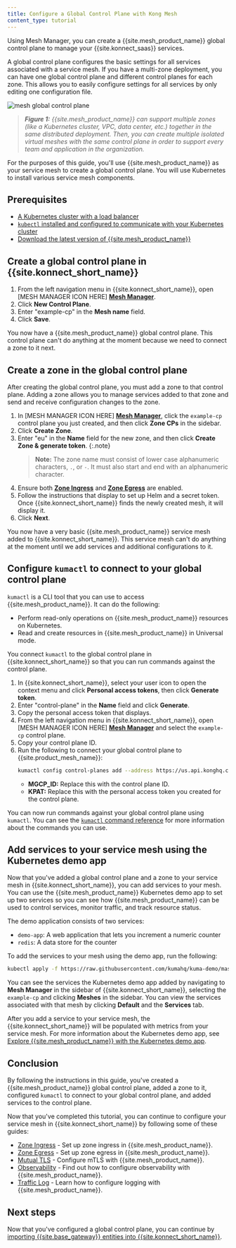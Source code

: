 ```yaml
---
title: Configure a Global Control Plane with Kong Mesh
content_type: tutorial
---
```


Using Mesh Manager, you can create a {{site.mesh_product_name}} global control plane to manage your {{site.konnect_saas}} services. 

A global control plane configures the basic settings for all services associated with a service mesh. If you have a multi-zone deployment, you can have one global control plane and different control planes for each zone. This allows you to easily configure settings for all services by only editing one configuration file. 

![mesh global control plane](/assets/images/diagrams/gslides/kuma_multizone.svg)

> _**Figure 1:** {{site.mesh_product_name}} can support multiple zones (like a Kubernetes cluster, VPC, data center, etc.) together in the same distributed deployment. Then, you can create multiple isolated virtual meshes with the same control plane in order to support every team and application in the organization._

For the purposes of this guide, you'll use {{site.mesh_product_name}} as your service mesh to create a global control plane. You will use Kubernetes to install various service mesh components.

## Prerequisites

* [A Kubernetes cluster with a load balancer](https://kubernetes.io/docs/setup/)
* [`kubectl` installed and configured to communicate with your Kubernetes cluster](https://kubernetes.io/docs/tasks/tools/#kubectl)
* [Download the latest version of {{site.mesh_product_name}}](/mesh/latest/production/install-kumactl/)

## Create a global control plane in {{site.konnect_short_name}}
 
1. From the left navigation menu in {{site.konnect_short_name}}, open [MESH MANAGER ICON HERE] [**Mesh Manager**](https://cloud.konghq.com/mesh-manager).
1. Click **New Control Plane**.
1. Enter "example-cp" in the **Mesh name** field.
1. Click **Save**.

You now have a {{site.mesh_product_name}} global control plane. This control plane can't do anything at the moment because we need to connect a zone to it next. 

## Create a zone in the global control plane

After creating the global control plane, you must add a zone to that control plane. Adding a zone allows you to manage services added to that zone and send and receive configuration changes to the zone. 

1. In [MESH MANAGER ICON HERE] [**Mesh Manager**](https://cloud.konghq.com/mesh-manager), click the `example-cp` control plane you just created, and then click **Zone CPs** in the sidebar.
1. Click **Create Zone**. 
1. Enter "eu" in the **Name** field for the new zone, and then click **Create Zone & generate token**. 
    {:.note}
    > **Note:** The zone name must consist of lower case alphanumeric characters, `.`, or `-`. It must also start and end with an alphanumeric character.
1. Ensure both [**Zone Ingress**](/mesh/latest/production/cp-deployment/zone-ingress/) and [**Zone Egress**](/mesh/latest/production/cp-deployment/zoneegress/) are enabled.
1. Follow the instructions that display to set up Helm and a secret token. 
    Once {{site.konnect_short_name}} finds the newly created mesh, it will display it. 
1. Click **Next**.

You now have a very basic {{site.mesh_product_name}} service mesh added to {{site.konnect_short_name}}. This service mesh can't do anything at the moment until we add services and additional configurations to it.

## Configure `kumactl` to connect to your global control plane

`kumactl` is a CLI tool that you can use to access {{site.mesh_product_name}}. It can do the following:

* Perform read-only operations on {{site.mesh_product_name}} resources on Kubernetes. 
* Read and create resources in {{site.mesh_product_name}} in Universal mode.

You connect `kumactl` to the global control plane in {{site.konnect_short_name}} so that you can run commands against the control plane.

1. In {{site.konnect_short_name}}, select your user icon to open the context menu and click **Personal access tokens**, then click **Generate token**.
1. Enter "control-plane" in the **Name** field and click **Generate**.
1. Copy the personal access token that displays.
1. From the left navigation menu in {{site.konnect_short_name}}, open [MESH MANAGER ICON HERE] [**Mesh Manager**](https://cloud.konghq.com/mesh-manager) and select the `example-cp` control plane.
1. Copy your control plane ID.
1. Run the following to connect your global control plane to {{site.product_mesh_name}}:
    ```sh
    kumactl config control-planes add --address https://us.api.konghq.com/v0/mesh/control-planes/MGCP_ID/api --name mink-dev --headers 'authorization=Bearer KPAT'
    ```
    * **MGCP_ID:** Replace this with the control plane ID.
    * **KPAT:** Replace this with the personal access token you created for the control plane.

You can now run commands against your global control plane using `kumactl`. You can see the [`kumactl` command reference](/mesh/latest/generated/cmd/kumactl/kumactl/) for more information about the commands you can use.

## Add services to your service mesh using the Kubernetes demo app

Now that you've added a global control plane and a zone to your service mesh in {{site.konnect_short_name}}, you can add services to your mesh. You can use the {{site.mesh_product_name}} Kubernetes demo app to set up two services so you can see how {{site.mesh_product_name}} can be used to control services, monitor traffic, and track resource status.

The demo application consists of two services:

* `demo-app`: A web application that lets you increment a numeric counter
* `redis`: A data store for the counter

To add the services to your mesh using the demo app, run the following:

```sh
kubectl apply -f https://raw.githubusercontent.com/kumahq/kuma-demo/master/kubernetes/kuma-demo-aio.yaml
```

You can see the services the Kubernetes demo app added by navigating to **Mesh Manager** in the sidebar of {{site.konnect_short_name}}, selecting the `example-cp` and clicking **Meshes** in the sidebar. You can view the services associated with that mesh by clicking **Default** and the **Services** tab.

After you add a service to your service mesh, the {{site.konnect_short_name}} will be populated with metrics from your service mesh. For more information about the Kubernetes demo app, see [Explore {{site.mesh_product_name}} with the Kubernetes demo app](/mesh/latest/quickstart/kubernetes/).

## Conclusion

By following the instructions in this guide, you've created a {{site.mesh_product_name}} global control plane, added a zone to it, configured `kumactl` to connect to your global control plane, and added services to the control plane. 

Now that you've completed this tutorial, you can continue to configure your service mesh in {{site.konnect_short_name}} by following some of these guides:

* [Zone Ingress](/mesh/latest/production/cp-deployment/zone-ingress/) - Set up zone ingress in {{site.mesh_product_name}}.
* [Zone Egress](/mesh/latest/production/cp-deployment/zoneegress/) - Set up zone egress in {{site.mesh_product_name}}.
* [Mutual TLS](/mesh/latest/policies/mutual-tls/) - Configure mTLS with {{site.mesh_product_name}}. 
* [Observability](/mesh/latest/explore/observability/) - Find out how to configure observability with {{site.mesh_product_name}}.
* [Traffic Log](/mesh/latest/policies/traffic-log/) - Learn how to configure logging with {{site.mesh_product_name}}.

## Next steps

Now that you've configured a global control plane, you can continue by [importing {{site.base_gateway}} entities into {{site.konnect_short_name}}](/getting-started/import/).